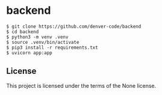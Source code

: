 # backend

```
$ git clone https://github.com/denver-code/backend
$ cd backend
$ python3 -m venv .venv
$ source .venv/bin/activate
$ pip3 install -r requirements.txt
$ uvicorn app:app
```

## License

This project is licensed under the terms of the None license.
